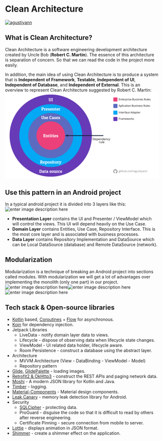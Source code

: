 # Clean Architecture
[![agustiyann](https://circleci.com/gh/agustiyann/Android-Clean-Architecture.svg?style=svg)](https://circleci.com/gh/agustiyann/Animesuta)

## What is Clean Architecture?
Clean Architecture is a software engineering development architecture created by Uncle Bob (**Robert C. Martin**). The essence of this architecture is separation of concern. So that we can read the code in the project more easily.

In addition, the main idea of ​​using Clean Architecture is to produce a system that is **Independent of Framework**, **Testable**, **Independent of UI**, **Independent of Database**, and **Independent of External**.
This is an overview to represent Clean Architecture suggested by Robert C. Martin:
<img src="images/clean arch layer.jpeg">

## Use this pattern in an Android project
In a typical android project it is divided into 3 layers like this:
![enter image description here](https://lh3.googleusercontent.com/fife/ABSRlIqal0uS1cxwInpaGil0r6F7i1d9D0sqvYESBucJFi_J-KTZ3qFYi52x8d2_yg7neRtMVNufa3vGxmd9JzLxGiO8L4zjgWTUiT9f3RoTw_pWdEXm68AUkS_xlp-kOPPvwjMPY0L092q6bv3iOqh0dxLZeVQj0bwa62rqxFs3TYlPAbOew2z4QZiDuc3jiLXotCO_WLPPZ_csXO0nYsU-ImfmhAGPnURwLilJVwA0W-6dp310r7ugf48NnTUdO1AMHvUDaLWzMdUOp8hrOxpIm3ViSfcXtD_zU7khUIti5EpZW8LGPev3iGo5InRJ6mh3A1j6sWx00uXigQY2OtQiib3fDdWtej9wNAdBheqS1ByAlIBwdH2mbsWumOse9NdzyLpQcok-f3acj3ZhCYjiuZJg1Zn46HxiyqberQvIJGxAKMjUegza8kK6ynTYJtNarSOhTNhqmI8eCzethnP3evuHP_n77bn-CTfqc4AskQHx-G8atNI1ozPFoJzj0yi4OvtR8b7Dr0sGIbTNxiihDN_4eewhYsxAJs8kml7DD3IqU8FPNYI2V78kake1o2KEytxAJI3ob2oKzOE2tazDrWNazbfwxIH06q3X5XAq4baQ-mNEXtKzWRqWLt4O5b9el_XA7vVKHEJOKysT1yDzMXY5lFQHj86cGNv-AAfKTS_Yk6ECwaZjooGsAfQdWLQG5llTXsc2Shd2KvvwqDi_R9gqp1sVHRdc8gu1=s1280-w1280-h720-no?authuser=0)

 - **Presentation Layer** contains the UI and Presenter / ViewModel which will control the views. This UI will depend heavily on the Use Case.
 - **Domain Layer** contains Entities, Use Case, Repository Interface. This is the most core layer and is associated with business processes.
 - **Data Layer** contains Repository Implementation and DataSource which can be Local DataSource (database) and Remote DataSource (network).

## Modularization
Modularization is a technique of breaking an Android project into sections called modules. With modularization we will get a lot of advantages over implementing the monolith (only one part) in our project.
![enter image description here](https://lh3.googleusercontent.com/JsIhXR4fJwC-Cmz1-fHIxlMFg_b3vKV1Bd-CwKRZN3AfaQhD_VhtpkrHmGw0cDkHkv6LDUieMIv_wMUxid-4CMdusCvV-SHeHA8Su9Y_WCw-mEFcae60eO5MgQMpzMbXMRVg5scJUJ9xRZwe7fs1U_PneFdCjphMMshd_GaQTd-7uoWlZW2sO8JzCT0d1cclqvpFiVC4EddldM6DXQCAmJ1Vvi_8lYLNYrM_6CEo1Fktesj6d-OGP61THXS__sJeQ6QYvItzJxT4Ee1DzLiJXDMi8144w8idtlHerLW6EhaChzGOluylnFBemyJfV1hzq28YDDD2VumJ1DhzjYdtkKSWCJ8b78_9x1NpWbfFX5De-gZx6sHscSJVinY22sjXuT0tLIe8f7HPosDiDmBtLrizcnTpJKdiDP8YOUHg-CiKTXvQCIf9uT_AW5u43ZzArLq5GjtSvArdrjbsPFwcBGsiHLTJNajosRzmPXx-sFIjfCHZvKfqixYwvkA5LtCZZj9BwoipJ-e1mombS59ezR6irvRy-cgFmC4GEbAHB5kYessVwJt_BU8hEruGOQggyuiZNch8lh6FgK36YhGkHSgmwXIYZdYT7xIVeZzl6h8s0Bd__oz8OlOrN3qg9xYl4UK2P5iVsWPdMfvmT4cRgZDavkUi5y8YhTcbraUm6bVaY1-4Nt75eOptdH-i=w589-h306-no?authuser=0)![enter image description here](https://lh3.googleusercontent.com/HKQH9QYvJjGxGkN1VAqrhP2sabTSxvHglYILEnkJStCJkiApoEsm-nNFjtY1-QkVsKOJMD4gwWdnYRV6n80XuXBQNcJPKs76QH0odJZZKBOaWe9HrLy071VrC6YnMkQVn9E8sC7DBC5aymSMVCI08McgzU6aRQjYRN08aAB-D3yLgi3PDSLMq8_9I8cYWUKqzb-qeZsD8OgdoDF6epQTuKTIeYOsPusT8Fzu7vtHxqtZVhAdE1V4ALh9duqwOL00izTqvjpSPm_hp9t63DQLeNyuJa0RpnwW-zDCITnJx-IvcGVOSzbpc0fm2X_4H6igcpmciFSFG-ugrL3Xnxdv9K9jfRon1-6k-c-jn0ZFA_ldc3ajKX-Od8IU6ZZ7o-wRyVfVwENSg6fmD_Uejjjng_ZG8lk0WjeHQ78tGFOJdWgq8atlBZo_pQpHFRMzFWAlKf0A9lNBxl5OV4Dpz-Esk4l-p-kfnIojwtfAVc7RZ0pMYfSOueoLUbGaAH7-SWgatmvB81Ong3TENvlZIMZWwe4kC7Mj5VrnFSvn1s7FdHn_z1iCHuMqIUjCbxyNjhk44IkKVnMcybYvqbQQaiKm4SAE7pr5sBWS9m4rwi-MJ_ZBoGf6_YBZWIIRwXQDAzFRe3DfnD-my-5JBQ0swlCJybWwoNW1m1jqBmyRh8stDDgu2ScAg68QLpDmfaLl=w539-h402-no?authuser=0)![enter image description here](https://lh3.googleusercontent.com/7fJNhhnYJC7F82oKWChjHHygGxSRq4VMl_5pNcK7Y5gKjW4wJ_25xy3c4TK_7xx8CZnwv8wsl_ecY-u_eOfChQ0RaryXafVtuUu_-zFLUCR2E2zoYERXeNwYxSUMVPObiWptvmuAYG57TDBOSGwKXBJrXzvinvl4upp-Yq53R74vDPm48FryVGf67k0oR73Hx2epy-pGe57PjksnueirXj4K2r9eGxDi8adh9FnzKBV84xBDJJjGD7zgRdsJq_WrtDzwzuBOh78oQsC0u_FM70H0iOjbuZgYcOyacIdHrBL8ClXe7hlvw9B4aNKIK8uJlx-iHUs8PGbzyQpcJ7R2NiyB3-UsjFC1vZ-NYaQlgkjHJ0mTbkpHW2sUtwZXBXv1hThYEvrEolu0zvQ2J0ZijmXiaeGWnZo9kG0QF7k_a-eVlK9tfx6pwhZ4-BH6iryrhCmvZVsEW4Ggj6YsPMQ0lCYHWV4ozqyM1G24X8cujRqtaZNsgTIB0Tlynw6Ubh0yV0LQJ3vRWtUXFZPmlv2RysGP39nmoQWJh3bYMhM8CPLLMTN-DnfYWxrmMftK0k3HKn66FFYDJal7mfY12_S1-D46qIsypNIbtn2KKB_T0LKQEs5k4WuZzoFzCCMSlpamQjR_5OVST4snKi2qRiT-5aqpmiP2HOtGb3jWVECOnKsDZM9Ri41h7sV4-o1d=w506-h223-no?authuser=0)

## Tech stack & Open-source libraries

 -   [Kotlin](https://kotlinlang.org/)  based,  [Coroutines](https://github.com/Kotlin/kotlinx.coroutines)  +  [Flow](https://kotlin.github.io/kotlinx.coroutines/kotlinx-coroutines-core/kotlinx.coroutines.flow/)  for asynchronous.
 - [Koin](https://insert-koin.io) for dependency injection.
 - Jetpack Libraries
	-   LiveData - notify domain layer data to views.
	-   Lifecycle - dispose of observing data when lifecycle state changes.
	-   ViewModel - UI related data holder, lifecycle aware.
	-   Room Persistence - construct a database using the abstract layer.
 - Architecture
	 -   MVVM Architecture (View - DataBinding - ViewModel - Model)
	 -   Repository pattern
 -   [Glide](https://github.com/bumptech/glide),  [GlidePalette](https://github.com/florent37/GlidePalette)  - loading images.
 -   [Retrofit2 & OkHttp3](https://github.com/square/retrofit)  - construct the REST APIs and paging network data.
 -   [Moshi](https://github.com/square/moshi/)  - A modern JSON library for Kotlin and Java.
 -   [Timber](https://github.com/JakeWharton/timber)  - logging.
 -   [Material-Components](https://github.com/material-components/material-components-android)  - Material design components.
 - [Leak Canary](https://square.github.io/leakcanary/) - memory leak detection library for Android.
 - Security
	 - [SQLCipher](https://www.zetetic.net/sqlcipher/) - protecting data.
	 - ProGuard - disguise the code so that it is difficult to read by others after reverse engineering.
	 - Certificate Pinning - secure connection from mobile to server.
 - [Lottie](https://lottiefiles.com/) - displays animation in JSON format.
 - [Shimmer](https://facebook.github.io/shimmer-android/) - create a shimmer effect on the application.
